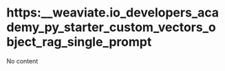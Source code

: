 # https:\_\_weaviate.io_developers_academy_py_starter_custom_vectors_object_rag_single_prompt

No content
